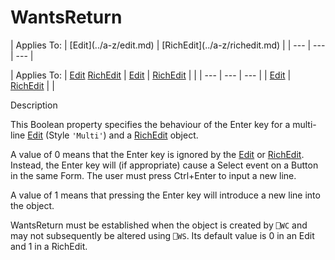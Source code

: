 




<h1 class="heading"><span class="name">WantsReturn</span></h1>
| Applies To: | [Edit](../a-z/edit.md) | [RichEdit](../a-z/richedit.md) |
| --- | --- | ---  |

| Applies To: | [Edit](../a-z/edit.md) [RichEdit](../a-z/richedit.md) | [Edit](../a-z/edit.md) | [RichEdit](../a-z/richedit.md) |  |
| --- | --- | ---  |
| [Edit](../a-z/edit.md) | [RichEdit](../a-z/richedit.md) |  |


Description


This Boolean property specifies the behaviour of the Enter key for a multi-line [Edit](../a-z/edit.md) (Style `'Multi'`) and a [RichEdit](../a-z/richedit.md) object.


A value of 0 means that the Enter key is ignored by the [Edit](../a-z/edit.md) or [RichEdit](../a-z/richedit.md). Instead, the Enter key will (if appropriate) cause a Select event on a Button in the same Form. The user must press Ctrl+Enter to input a new line.


A value of 1 means that pressing the Enter key will introduce a new line into the object.


WantsReturn must be established when the object is created by `⎕WC` and may not subsequently be altered using `⎕WS`. Its default value is 0 in an Edit and 1 in a RichEdit.




